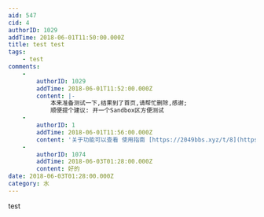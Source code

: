 ```yaml
---
aid: 547
cid: 4
authorID: 1029
addTime: 2018-06-01T11:50:00.000Z
title: test test
tags:
    - test
comments:
    -
        authorID: 1029
        addTime: 2018-06-01T11:52:00.000Z
        content: |-
            本来准备测试一下,结果到了首页,请帮忙删除,感谢;  
            顺便提个建议: 开一个Sandbox区方便测试
    -
        authorID: 1
        addTime: 2018-06-01T11:56:00.000Z
        content: '关于功能可以查看 使用指南 [https://2049bbs.xyz/t/8](https://2049bbs.xyz/t/8)'
    -
        authorID: 1074
        addTime: 2018-06-03T01:28:00.000Z
        content: 好的
date: 2018-06-03T01:28:00.000Z
category: 水
---
```


test

